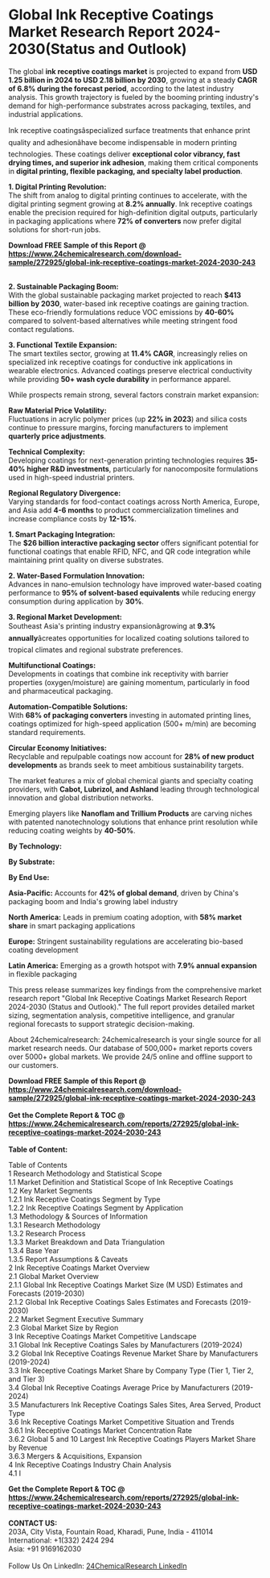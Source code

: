 <h1>Global Ink Receptive Coatings Market Research Report 2024-2030(Status and Outlook)</h1><p>The global <strong>ink receptive coatings market</strong> is projected to expand from <strong>USD 1.25 billion in 2024 to USD 2.18 billion by 2030</strong>, growing at a steady <strong>CAGR of 6.8% during the forecast period</strong>, according to the latest industry analysis. This growth trajectory is fueled by the booming printing industry's demand for high-performance substrates across packaging, textiles, and industrial applications.</p><p>Ink receptive coatingsâspecialized surface treatments that enhance print quality and adhesionâhave become indispensable in modern printing technologies. These coatings deliver <strong>exceptional color vibrancy, fast drying times, and superior ink adhesion</strong>, making them critical components in <strong>digital printing, flexible packaging, and specialty label production</strong>.</p><p><strong>1. Digital Printing Revolution:</strong><br>
The shift from analog to digital printing continues to accelerate, with the digital printing segment growing at <strong>8.2% annually</strong>. Ink receptive coatings enable the precision required for high-definition digital outputs, particularly in packaging applications where <strong>72% of converters</strong> now prefer digital solutions for short-run jobs.</p><div><b>Download FREE Sample of this Report @ 
            <a href="https://www.24chemicalresearch.com/download-sample/272925/global-ink-receptive-coatings-market-2024-2030-243">
            https://www.24chemicalresearch.com/download-sample/272925/global-ink-receptive-coatings-market-2024-2030-243</a></b></div><br><p><strong>2. Sustainable Packaging Boom:</strong><br>
With the global sustainable packaging market projected to reach <strong>$413 billion by 2030</strong>, water-based ink receptive coatings are gaining traction. These eco-friendly formulations reduce VOC emissions by <strong>40-60%</strong> compared to solvent-based alternatives while meeting stringent food contact regulations.</p><p><strong>3. Functional Textile Expansion:</strong><br>
The smart textiles sector, growing at <strong>11.4% CAGR</strong>, increasingly relies on specialized ink receptive coatings for conductive ink applications in wearable electronics. Advanced coatings preserve electrical conductivity while providing <strong>50+ wash cycle durability</strong> in performance apparel.</p><p>While prospects remain strong, several factors constrain market expansion:</p><p><strong>Raw Material Price Volatility:</strong><br>
	Fluctuations in acrylic polymer prices (up <strong>22% in 2023</strong>) and silica costs continue to pressure margins, forcing manufacturers to implement <strong>quarterly price adjustments</strong>.</p><p><strong>Technical Complexity:</strong><br>
	Developing coatings for next-generation printing technologies requires <strong>35-40% higher R&amp;D investments</strong>, particularly for nanocomposite formulations used in high-speed industrial printers.</p><p><strong>Regional Regulatory Divergence:</strong><br>
	Varying standards for food-contact coatings across North America, Europe, and Asia add <strong>4-6 months</strong> to product commercialization timelines and increase compliance costs by <strong>12-15%</strong>.</p><p><strong>1. Smart Packaging Integration:</strong><br>
The <strong>$26 billion interactive packaging sector</strong> offers significant potential for functional coatings that enable RFID, NFC, and QR code integration while maintaining print quality on diverse substrates.</p><p><strong>2. Water-Based Formulation Innovation:</strong><br>
Advances in nano-emulsion technology have improved water-based coating performance to <strong>95% of solvent-based equivalents</strong> while reducing energy consumption during application by <strong>30%</strong>.</p><p><strong>3. Regional Market Development:</strong><br>
Southeast Asia's printing industry expansionâgrowing at <strong>9.3% annually</strong>âcreates opportunities for localized coating solutions tailored to tropical climates and regional substrate preferences.</p><p><strong>Multifunctional Coatings:</strong><br>
	Developments in coatings that combine ink receptivity with barrier properties (oxygen/moisture) are gaining momentum, particularly in food and pharmaceutical packaging.</p><p><strong>Automation-Compatible Solutions:</strong><br>
	With <strong>68% of packaging converters</strong> investing in automated printing lines, coatings optimized for high-speed application (500+ m/min) are becoming standard requirements.</p><p><strong>Circular Economy Initiatives:</strong><br>
	Recyclable and repulpable coatings now account for <strong>28% of new product developments</strong> as brands seek to meet ambitious sustainability targets.</p><p>The market features a mix of global chemical giants and specialty coating providers, with <strong>Cabot, Lubrizol, and Ashland</strong> leading through technological innovation and global distribution networks.</p><p>Emerging players like <strong>Nanoflam and Trillium Products</strong> are carving niches with patented nanotechnology solutions that enhance print resolution while reducing coating weights by <strong>40-50%</strong>.</p><p><strong>By Technology:</strong></p><p><strong>By Substrate:</strong></p><p><strong>By End Use:</strong></p><p><strong>Asia-Pacific:</strong> Accounts for <strong>42% of global demand</strong>, driven by China's packaging boom and India's growing label industry</p><p><strong>North America:</strong> Leads in premium coating adoption, with <strong>58% market share</strong> in smart packaging applications</p><p><strong>Europe:</strong> Stringent sustainability regulations are accelerating bio-based coating development</p><p><strong>Latin America:</strong> Emerging as a growth hotspot with <strong>7.9% annual expansion</strong> in flexible packaging</p><p>This press release summarizes key findings from the comprehensive market research report "Global Ink Receptive Coatings Market Research Report 2024-2030 (Status and Outlook)." The full report provides detailed market sizing, segmentation analysis, competitive intelligence, and granular regional forecasts to support strategic decision-making.</p><p>About 24chemicalresearch: 24chemicalresearch is your single source for all market research needs. Our database of 500,000+ market reports covers over 5000+ global markets. We provide 24/5 online and offline support to our customers.</p><div><b>Download FREE Sample of this Report @ 
            <a href="https://www.24chemicalresearch.com/download-sample/272925/global-ink-receptive-coatings-market-2024-2030-243">
            https://www.24chemicalresearch.com/download-sample/272925/global-ink-receptive-coatings-market-2024-2030-243</a></b></div><br><div><b>Get the Complete Report & TOC @ 
            <a href="https://www.24chemicalresearch.com/reports/272925/global-ink-receptive-coatings-market-2024-2030-243">
            https://www.24chemicalresearch.com/reports/272925/global-ink-receptive-coatings-market-2024-2030-243</a></b></div><br>
            <b>Table of Content:</b><p>Table of Contents<br />
1 Research Methodology and Statistical Scope<br />
1.1 Market Definition and Statistical Scope of Ink Receptive Coatings<br />
1.2 Key Market Segments<br />
1.2.1 Ink Receptive Coatings Segment by Type<br />
1.2.2 Ink Receptive Coatings Segment by Application<br />
1.3 Methodology & Sources of Information<br />
1.3.1 Research Methodology<br />
1.3.2 Research Process<br />
1.3.3 Market Breakdown and Data Triangulation<br />
1.3.4 Base Year<br />
1.3.5 Report Assumptions & Caveats<br />
2 Ink Receptive Coatings Market Overview<br />
2.1 Global Market Overview<br />
2.1.1 Global Ink Receptive Coatings Market Size (M USD) Estimates and Forecasts (2019-2030)<br />
2.1.2 Global Ink Receptive Coatings Sales Estimates and Forecasts (2019-2030)<br />
2.2 Market Segment Executive Summary<br />
2.3 Global Market Size by Region<br />
3 Ink Receptive Coatings Market Competitive Landscape<br />
3.1 Global Ink Receptive Coatings Sales by Manufacturers (2019-2024)<br />
3.2 Global Ink Receptive Coatings Revenue Market Share by Manufacturers (2019-2024)<br />
3.3 Ink Receptive Coatings Market Share by Company Type (Tier 1, Tier 2, and Tier 3)<br />
3.4 Global Ink Receptive Coatings Average Price by Manufacturers (2019-2024)<br />
3.5 Manufacturers Ink Receptive Coatings Sales Sites, Area Served, Product Type<br />
3.6 Ink Receptive Coatings Market Competitive Situation and Trends<br />
3.6.1 Ink Receptive Coatings Market Concentration Rate<br />
3.6.2 Global 5 and 10 Largest Ink Receptive Coatings Players Market Share by Revenue<br />
3.6.3 Mergers & Acquisitions, Expansion<br />
4 Ink Receptive Coatings Industry Chain Analysis<br />
4.1 I</p><div><b>Get the Complete Report & TOC @ 
            <a href="https://www.24chemicalresearch.com/reports/272925/global-ink-receptive-coatings-market-2024-2030-243">
            https://www.24chemicalresearch.com/reports/272925/global-ink-receptive-coatings-market-2024-2030-243</a></b></div><br><b>CONTACT US:</b><br>
            203A, City Vista, Fountain Road, Kharadi, Pune, India - 411014<br>
            International: +1(332) 2424 294<br>
            Asia: +91 9169162030 <br><br>
            Follow Us On LinkedIn: <a href="https://www.linkedin.com/company/24chemicalresearch/">24ChemicalResearch LinkedIn</a>